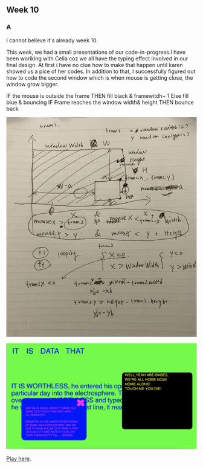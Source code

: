 ## Week 10 

### A

I cannot believe it's already week 10.

This week, we had a small presentations of our code-in-progress.I have been woriking with Celia coz we all have the typing effect involved in our final design. At first i have no clue how to make that happen until karen showed us a pice of her codes. In addition to that, I successfully figured out how to code the second window which is when mouse is getting close, the window grow bigger.

IF the mouse is outside the frame
THEN fill black & framewitdh+ 1
Else fill blue & bouncing 
IF Frame reaches the window width& height
THEN bounce back

![](https://github.com/Raymondvonz/CodeWords/blob/master/W10/Screen%20Shot%202020-10-06%20at%209.10.16%20pm.png)


![](https://github.com/Raymondvonz/CodeWords/blob/master/W10/Screen%20Shot%202020-10-06%20at%207.53.21%20pm.png)


[Play here](https://raymondvonz.github.io/CodeWords/W10/final/).

